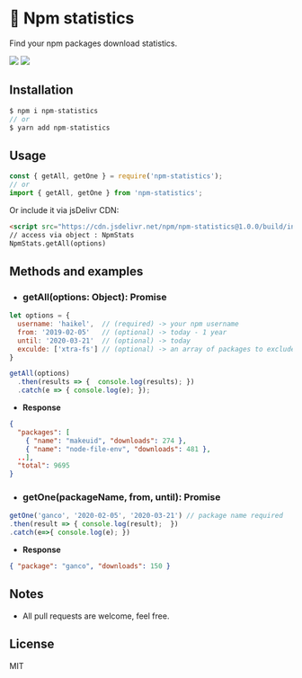 # 💨 Npm statistics  
Find your npm packages download statistics.

![](https://badgen.net/npm/v/npm-statistics) ![](https://badgen.net/bundlephobia/min/npm-statistics)

## Installation
```js
$ npm i npm-statistics
// or
$ yarn add npm-statistics
```
## Usage
```js
const { getAll, getOne } = require('npm-statistics');
// or
import { getAll, getOne } from 'npm-statistics';
```

Or include it via jsDelivr CDN:
```html
<script src="https://cdn.jsdelivr.net/npm/npm-statistics@1.0.0/build/index.umd.js"></script>
// access via object : NpmStats 
NpmStats.getAll(options)
```

## Methods and examples
- ### getAll(options: Object): Promise
```js
let options = { 
  username: 'haikel',  // (required) -> your npm username
  from: '2019-02-05'   // (optional) -> today - 1 year
  until: '2020-03-21'  // (optional) -> today
  exculde: ['xtra-fs'] // (optional) -> an array of packages to exclude
}

getAll(options)
  .then(results => {  console.log(results); })
  .catch(e => { console.log(e); });
```
- **Response**
```json
{
  "packages": [
    { "name": "makeuid", "downloads": 274 },
    { "name": "node-file-env", "downloads": 481 },
  ..],
  "total": 9695
}
```

- ### **getOne(packageName, from, until): Promise**
```js
getOne('ganco', '2020-02-05', '2020-03-21') // package name required
.then(result => { console.log(result);  })
.catch(e=>{ console.log(e); })
```

- **Response**
```json
{ "package": "ganco", "downloads": 150 }
```

## Notes
- All pull requests are welcome, feel free.

## License
MIT
